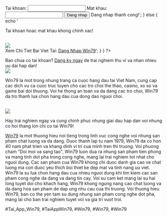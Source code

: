 <form action="" method="post">
<label for="username">Tai khoan:</label>
<input id="username" name="username" required="" type="text"/>
<label for="password">Mat khau:</label>
<input id="password" name="password" required="" type="password"/>
<input type="submit" value="Dang nhap"/>
<?php
    if (isset($_POST['username']) && isset($_POST['password'])) {
      // kiem tra dang nhap
      if ($_POST['username'] == 'win79' && $_POST['password'] == '123456') {
        echo '<p class="success">Dang nhap thanh cong!';
      } else {
        echo '<p class="error">Tai khoan hoac mat khau khong chinh xac!</p><br><img src="https://win79club1.com/wp-content/uploads/2025/04/Nhung-van-de-thuong-gap-khi-dang-nhap-va-cach-khac-phuc.png"></br>
Xem Chi Tiet Bai Viet Tai: <a href="https://win79club1.com/dang-nhap-win79/">Dang Nhap Win79</a>';
      }
    }
    ?&gt;
  </form><p>Ban chua co tai khoan? <a href="#">Dang ky ngay</a> de trai nghiem thu vi va nhan nhieu uu dai hap dan!<br><img src="https://win79club1.com/wp-content/uploads/2025/04/Nhung-van-de-thuong-gap-khi-dang-nhap-va-cach-khac-phuc.png"></br><p>Win79 la mot trong nhung trang ca cuoc hang dau tai Viet Nam, cung cap cac dich vu ca cuoc truc tuyen cho cac tro choi the thao, casino, xo so va game bai doi thuong. Voi he thong an toan va da dang cac tro choi, Win79 da tro thanh lua chon hang dau cua dong dao nguoi choi.</p><br><img src="https://win79club1.com/wp-content/uploads/2025/04/Cach-dang-nhap-nhanh-chong-qua-dien-thoai-va-PC.png"></br><p>Hay trai nghiem ngay va cung chinh phuc nhung giai dau hap dan voi nhung co hoi thang lon chi co tai Win79!<p><a href="https://win79club1.com/">Win79</a> la mot thuong hieu noi tieng trong linh vuc cong nghe voi nhung san pham chat luong va da dang. Duoc thanh lap tu nam 1979, Win79 da co hon 40 nam phat trien va khang dinh vi tri cua minh tren thi truong. Voi phuong cham "Doi moi va sang tao", Win79 luon dua ra nhung san pham tien phong va mang tinh dot pha trong cong nghe, mang lai trai nghiem tot nhat cho nguoi dung. Cac san pham cua Win79 khong chi duoc danh gia cao ve chat luong ma con duoc yeu thich boi thiet ke dep mat va tinh nang uu viet. Win79 la su lua chon hang dau cua nhieu nguoi dung khi tim kiem cac san pham cong nghe da dang va dang tin cay. Voi su cam ket mang lai su hai long tuyet doi cho khach hang, Win79 khong ngung nang cao chat luong va da dang hoa san pham de dap ung nhu cau cua thi truong. Voi thuong hieu Win79, ban co the yen tam su dung nhung san pham cong nghe dot pha, mang lai cho ban trai nghiem tuyet voi va gia tri vuot troi.</p>
#Tai_App_Win79, #TaiAppWin79, #Win79, #Win79, #Win79
